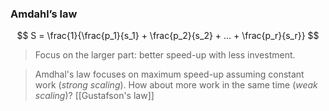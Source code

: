 ### Amdahl’s law
$$
S = \frac{1}{\frac{p_1}{s_1} + \frac{p_2}{s_2} + ... + \frac{p_r}{s_r}}
$$

> Focus on the larger part: better speed-up with less investment.

> Amdhal's law focuses on maximum speed-up assuming constant work (*strong scaling*). How about more work in the same time (*weak scaling*)?
> [[Gustafson's law]]
